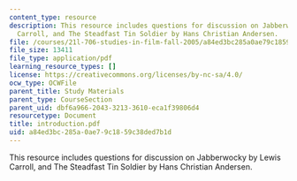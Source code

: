 ```yaml
---
content_type: resource
description: This resource includes questions for discussion on Jabberwocky by Lewis
  Carroll, and The Steadfast Tin Soldier by Hans Christian Andersen.
file: /courses/21l-706-studies-in-film-fall-2005/a84ed3bc285a0ae79c1859c38ded7b1d_introduction.pdf
file_size: 13411
file_type: application/pdf
learning_resource_types: []
license: https://creativecommons.org/licenses/by-nc-sa/4.0/
ocw_type: OCWFile
parent_title: Study Materials
parent_type: CourseSection
parent_uid: dbf6a966-2043-3213-3610-eca1f39806d4
resourcetype: Document
title: introduction.pdf
uid: a84ed3bc-285a-0ae7-9c18-59c38ded7b1d
---
```

This resource includes questions for discussion on Jabberwocky by Lewis Carroll, and The Steadfast Tin Soldier by Hans Christian Andersen.
